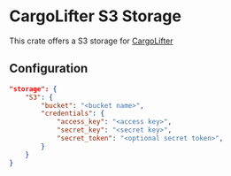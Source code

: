 # CargoLifter S3 Storage #

This crate offers a S3 storage for [CargoLifter](https://github.com/cemoktra/cargolifter)

## Configuration ##

```json
"storage": {
    "S3": {
        "bucket": "<bucket name>",
        "credentials": {
            "access_key": "<access key>",
            "secret_key": "<secret key>",
            "secret_token": "<optional secret token>",
        }
    }
}
```